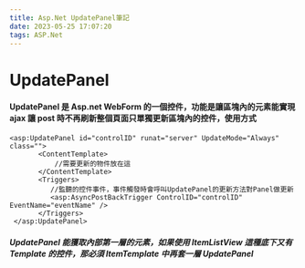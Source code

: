 ```yaml
---
title: Asp.Net UpdatePanel筆記
date: 2023-05-25 17:07:20
tags: ASP.Net
---
```


# UpdatePanel

#### UpdatePanel 是 Asp.net WebForm 的一個控件，功能是讓區塊內的元素能實現 ajax 讓 post 時不再刷新整個頁面只單獨更新區塊內的控件，使用方式

```
<asp:UpdatePanel id="controlID" runat="server" UpdateMode="Always" class="">
       <ContentTemplate>
           //需要更新的物件放在這
       </ContentTemplate>
       <Triggers>
          //監聽的控件事件，事件觸發時會呼叫UpdatePanel的更新方法對Panel做更新
          <asp:AsyncPostBackTrigger ControlID="controlID" EventName="eventName" />
       </Triggers>
 </asp:UpdatePanel>
```

##### UpdatePanel 能獲取內部第一層的元素，如果使用 ItemListView 這種底下又有 Template 的控件，那必須 ItemTemplate 中再套一層 UpdatePanel
